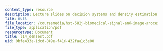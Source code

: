 ```yaml
---
content_type: resource
description: Lecture slides on decision systems and density estimation.
file: null
file_location: /coursemedia/hst-582j-biomedical-signal-and-image-processing-spring-2007/0bfe433e1dcd849ef41d432faa1c3e00_l14_densest.pdf
file_type: application/pdf
resourcetype: Document
title: l14_densest.pdf
uid: 0bfe433e-1dcd-849e-f41d-432faa1c3e00
---
```

